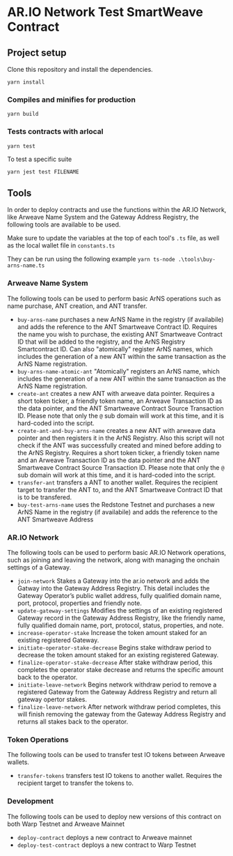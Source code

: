 # AR.IO Network Test SmartWeave Contract

## Project setup

Clone this repository and install the dependencies.

```shell
yarn install
```

### Compiles and minifies for production

```shell
yarn build
```

### Tests contracts with arlocal

```shell
yarn test
```

To test a specific suite

```shell
yarn jest test FILENAME
```

## Tools

In order to deploy contracts and use the functions within the AR.IO Network, like Arweave Name System and the Gateway Address Registry, the following tools are available to be used.

Make sure to update the variables at the top of each tool's `.ts` file, as well as the local wallet file in `constants.ts`

They can be run using the following example
`yarn ts-node .\tools\buy-arns-name.ts`

### Arweave Name System

The following tools can be used to perform basic ArNS operations such as name purchase, ANT creation, and ANT transfer.

- `buy-arns-name` purchases a new ArNS Name in the registry (if availabile) and adds the reference to the ANT Smartweave Contract ID. Requires the name you wish to purchase, the existing ANT Smartweave Contract ID that will be added to the registry, and the ArNS Registry Smartcontract ID. Can also "atomically" register ArNS names, which includes the generation of a new ANT within the same transaction as the ArNS Name registration.
- `buy-arns-name-atomic-ant` "Atomically" registers an ArNS name, which includes the generation of a new ANT within the same transaction as the ArNS Name registration.
- `create-ant` creates a new ANT with arweave data pointer. Requires a short token ticker, a friendly token name, an Arweave Transaction ID as the data pointer, and the ANT Smartweave Contract Source Transaction ID. Please note that only the `@` sub domain will work at this time, and it is hard-coded into the script.
- `create-ant-and-buy-arns-name` creates a new ANT with arweave data pointer and then registers it in the ArNS Registry. Also this script will not check if the ANT was successfully created and mined before adding to the ArNS Registry. Requires a short token ticker, a friendly token name and an Arweave Transaction ID as the data pointer and the ANT Smartweave Contract Source Transaction ID. Please note that only the `@` sub domain will work at this time, and it is hard-coded into the script.
- `transfer-ant` transfers a ANT to another wallet. Requires the recipient target to transfer the ANT to, and the ANT Smartweave Contract ID that is to be transfered.
- `buy-test-arns-name` uses the Redstone Testnet and purchases a new ArNS Name in the registry (if availabile) and adds the reference to the ANT Smartweave Address

### AR.IO Network

The following tools can be used to perform basic AR.IO Network operations, such as joining and leaving the network, along with managing the onchain settings of a Gateway.

- `join-network` Stakes a Gateway into the ar.io network and adds the Gatway into the Gateway Address Registry. This detail includes the Gateway Operator’s public wallet address, fully qualified domain name, port, protocol, properties and friendly note.
- `update-gateway-settings` Modifies the settings of an existing registered Gateway record in the Gateway Address Registry, like the friendly name, fully qualified domain name, port, protocol, status, properties, and note.
- `increase-operator-stake` Increase the token amount staked for an existing registered Gateway.
- `initiate-operator-stake-decrease` Begins stake withdraw period to decrease the token amount staked for an existing registered Gateway.
- `finalize-operator-stake-decrease` After stake withdraw period, this completes the operator stake decrease and returns the specific amount back to the operator.
- `initiate-leave-network` Begins network withdraw period to remove a registered Gateway from the Gateway Address Registry and return all gateway opertor stakes.
- `finalize-leave-network` After network withdraw period completes, this will finish removing the gateway from the Gateway Address Registry and returns all stakes back to the operator.

### Token Operations

The following tools can be used to transfer test IO tokens between Arweave wallets.

- `transfer-tokens` transfers test IO tokens to another wallet. Requires the recipient target to transfer the tokens to.

### Development

The following tools can be used to deploy new versions of this contract on both Warp Testnet and Arweave Mainnet

- `deploy-contract` deploys a new contract to Arweave mainnet
- `deploy-test-contract` deploys a new contract to Warp Testnet
